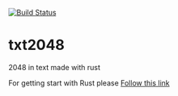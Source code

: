 [![Build Status](https://app.travis-ci.com/olksdar/txt2048.svg?branch=main)](https://travis-ci.com/olksdar/txt_2048)

# txt2048
2048 in text made with rust

For getting start with Rust please [Follow this link](https://www.rust-lang.org/learn/get-started "Getting started - Rust programming language")

